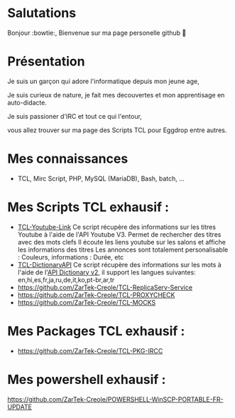 # Salutations
Bonjour :bowtie:,
Bienvenue sur ma page personelle github :briefcase:

# Présentation
Je suis un garçon qui adore l'informatique depuis mon jeune age,

Je suis curieux de nature, je fait mes decouvertes et mon apprentisage en auto-didacte.

Je suis passioner d'IRC et tout ce qui l'entour,

vous allez trouver sur ma page des Scripts TCL pour Eggdrop entre autres.

# Mes connaissances
* TCL, Mirc Script, PHP, MySQL (MariaDB), Bash, batch, ...

# Mes Scripts TCL exhausif :
* [TCL-Youtube-Link](https://github.com/ZarTek-Creole/TCL-Youtube-Link)
Ce script récupère des informations sur les titres Youtube à l'aide de l'API Youtube V3.
Permet de rechercher des titres avec des mots clefs
Il écoute les liens youtube sur les salons et affiche les informations des titres
Les annonces sont totalement personalisable : Couleurs, informations : Durée, etc
* [TCL-DictionaryAPI](https://github.com/ZarTek-Creole/TCL-DictionaryAPI)
Ce script récupère des informations sur les mots à l'aide de l'[API Dictionary v2](https://dictionaryapi.dev), il support les langues suivantes: en,hi,es,fr,ja,ru,de,it,ko,pt-br,ar,tr
* https://github.com/ZarTek-Creole/TCL-ReplicaServ-Service
* https://github.com/ZarTek-Creole/TCL-PROXYCHECK
* https://github.com/ZarTek-Creole/TCL-MOCKS

# Mes Packages TCL exhausif :
* https://github.com/ZarTek-Creole/TCL-PKG-IRCC

# Mes powershell exhausif :
https://github.com/ZarTek-Creole/POWERSHELL-WinSCP-PORTABLE-FR-UPDATE
